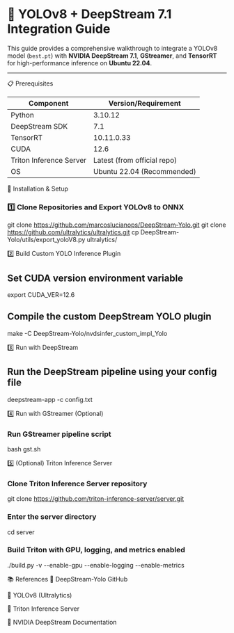 # 🦾 YOLOv8 + DeepStream 7.1 Integration Guide

This guide provides a comprehensive walkthrough to integrate a YOLOv8 model (`best.pt`) with **NVIDIA DeepStream 7.1**, **GStreamer**, and **TensorRT** for high-performance inference on **Ubuntu 22.04**.

---

📋 Prerequisites

| Component             | Version/Requirement         |
|-----------------------|-----------------------------|
| Python                | 3.10.12                     |
| DeepStream SDK        | 7.1                         |
| TensorRT              | 10.11.0.33                  |
| CUDA                  | 12.6                        |
| Triton Inference Server | Latest (from official repo) |
| OS                    | Ubuntu 22.04 (Recommended)  |

🚀 Installation & Setup

### 1️⃣ Clone Repositories and Export YOLOv8 to ONNX

git clone https://github.com/marcoslucianops/DeepStream-Yolo.git
git clone https://github.com/ultralytics/ultralytics.git
cp DeepStream-Yolo/utils/export_yoloV8.py ultralytics/

2️⃣ Build Custom YOLO Inference Plugin
## Set CUDA version environment variable
export CUDA_VER=12.6

## Compile the custom DeepStream YOLO plugin
make -C DeepStream-Yolo/nvdsinfer_custom_impl_Yolo


3️⃣ Run with DeepStream
## Run the DeepStream pipeline using your config file
deepstream-app -c config.txt


4️⃣ Run with GStreamer (Optional)
### Run GStreamer pipeline script
bash gst.sh


5️⃣ (Optional) Triton Inference Server
### Clone Triton Inference Server repository
git clone https://github.com/triton-inference-server/server.git

### Enter the server directory
cd server

### Build Triton with GPU, logging, and metrics enabled
./build.py -v --enable-gpu --enable-logging --enable-metrics



📚 References
🔗 DeepStream-Yolo GitHub

🔗 YOLOv8 (Ultralytics)

🔗 Triton Inference Server

🔗 NVIDIA DeepStream Documentation



